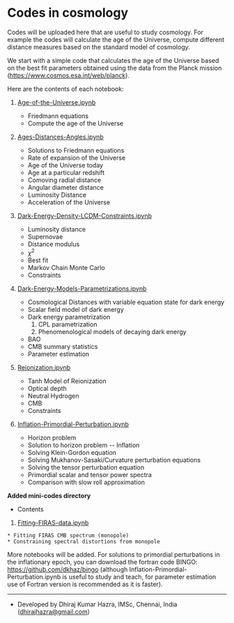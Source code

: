 # Codes in cosmology

Codes will be uploaded here that are useful to study cosmology. For example the codes will calculate the age of the Universe, compute different distance measures based on the standard model of cosmology. 

We start with a simple code that calculates the age of the Universe based on the best fit parameters obtained using the data from the Planck mission (https://www.cosmos.esa.int/web/planck). 

Here are the contents of each notebook:

1. [Age-of-the-Universe.ipynb](Age-of-the-Universe.ipynb)

   * Friedmann equations
   * Compute the age of the Universe

2. [Ages-Distances-Angles.ipynb](Ages-Distances-Angles.ipynb)

   * Solutions to Friedmann equations
   * Rate of expansion of the Universe
   * Age of the Universe today
   * Age at a particular redshift
   * Comoving radial distance
   * Angular diameter distance 
   * Luminosity Distance
   * Acceleration of the Universe
   
   
3. [Dark-Energy-Density-LCDM-Constraints.ipynb](Dark-Energy-Density-LCDM-Constraints.ipynb)

    * Luminosity distance
    * Supernovae
    * Distance modulus
    * $\chi^2$
    * Best fit
    * Markov Chain Monte Carlo
    * Constraints
   
   
4. [Dark-Energy-Models-Parametrizations.ipynb](Dark-Energy-Models-Parametrizations.ipynb)

    * Cosmological Distances with variable equation state for dark energy 
    * Scalar field model of dark energy
    * Dark energy parametrization
      1. CPL parametrization
      2. Phenomenological models of decaying dark energy
    * BAO
    * CMB summary statistics
    * Parameter estimation
    
5. [Reionization.ipynb](Reionization.ipynb)

    * Tanh Model of Reionization
    * Optical depth 
    * Neutral Hydrogen
    * CMB
    * Constraints
    
6. [Inflation-Primordial-Perturbation.ipynb](Inflation-Primordial-Perturbation.ipynb)    
    
    * Horizon problem
    * Solution to horizon problem -- Inflation 
    * Solving Klein-Gordon equation
    * Solving Mukhanov-Sasaki/Curvature perturbation equations
    * Solving the tensor perturbation equation
    * Primordial scalar and tensor power spectra
    * Comparison with slow roll approximation

   

**Added mini-codes directory**
 
  * Contents

  1. [Fitting-FIRAS-data.ipynb](Fitting-FIRAS-data.ipynb)
  
    * Fitting FIRAS CMB spectrum (monopole)
    * Constraining spectral distortions from monopole
    
More notebooks will be added. For solutions to primordial perturbations in the inflationary epoch, you can download the fortran code BINGO: https://github.com/dkhaz/bingo (although Inflation-Primordial-Perturbation.ipynb is useful to study and teach, for parameter estimation use of Fortran version is recommended as it is faster). 
    
---
* Developed by Dhiraj Kumar Hazra, IMSc, Chennai, India (dhirajhazra@gmail.com)
